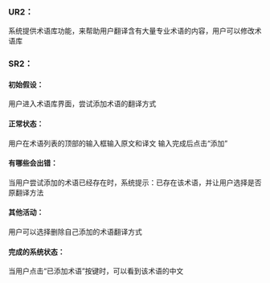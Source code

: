 ### UR2：
系统提供术语库功能，来帮助用户翻译含有大量专业术语的内容，用户可以修改术语库
### SR2：
#### 初始假设：  
用户进入术语库界面，尝试添加术语的翻译方式
#### 正常状态：  
用户在术语列表的顶部的输入框输入原文和译文
输入完成后点击“添加”
#### 有哪些会出错：   
当用户尝试添加的术语已经存在时，系统提示：已存在该术语，并让用户选择是否原翻译方法
#### 其他活动： 
用户可以选择删除自己添加的术语翻译方式
#### 完成的系统状态：  
当用户点击“已添加术语”按键时，可以看到该术语的中文
